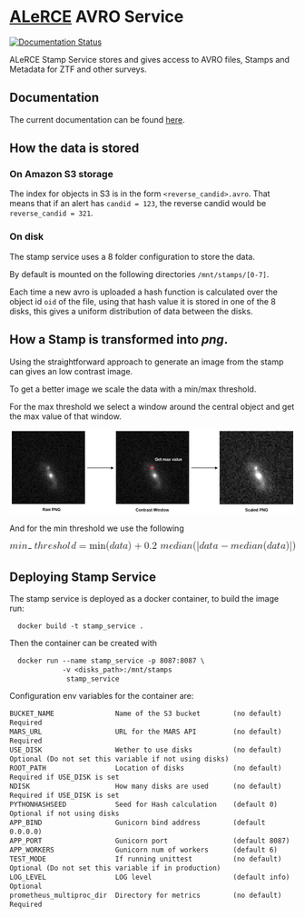 # [ALeRCE](http://alerce.science) AVRO Service
[![Documentation Status](https://readthedocs.org/projects/alerceapi/badge/?version=latest)](https://alerceapi.readthedocs.io/en/latest/avro.html?badge=latest)

ALeRCE Stamp Service stores and gives access to AVRO files, Stamps and Metadata for ZTF and other surveys.


## Documentation
The current documentation can be found [here](https://alerceapi.readthedocs.io/en/latest/avro.html).

## How the data is stored

### On Amazon S3 storage

The index for objects in S3 is in the form `<reverse_candid>.avro`. That means that if an alert has `candid = 123`, the reverse candid would be `reverse_candid = 321`.

### On disk

The stamp service uses a 8 folder configuration to store the data.

By default is mounted on the following directories `/mnt/stamps/[0-7]`.

Each time a new avro is uploaded a hash function is calculated over the object id `oid` of the file, using that hash value it is stored in one of the 8 disks, this gives a uniform distribution of data between the disks.

## How a Stamp is transformed into *png*.

Using the straightforward approach to generate an image from the stamp can gives an low contrast image.


To get a better image we scale the data with a min/max threshold.

For the max threshold we select a window around the central object and get the max value of that window.


![transform process](doc/transform.png)

And for the min threshold we use the following

<p align="center">
  <img src="doc/min.jpg">
</p>

## Deploying Stamp Service


The stamp service is deployed as a docker container, to build the image run:
```
  docker build -t stamp_service .
```

Then the container can be created with
```
  docker run --name stamp_service -p 8087:8087 \
             -v <disks_path>:/mnt/stamps
              stamp_service
```

Configuration env variables for the container are:

```
BUCKET_NAME               Name of the S3 bucket        (no default)         Required
MARS_URL                  URL for the MARS API         (no default)         Required
USE_DISK                  Wether to use disks          (no default)         Optional (Do not set this variable if not using disks)
ROOT_PATH                 Location of disks            (no default)         Required if USE_DISK is set
NDISK                     How many disks are used      (no default)         Required if USE_DISK is set
PYTHONHASHSEED            Seed for Hash calculation    (default 0)          Optional if not using disks
APP_BIND                  Gunicorn bind address        (default 0.0.0.0)
APP_PORT                  Gunicorn port                (default 8087)
APP_WORKERS               Gunicorn num of workers      (default 6)
TEST_MODE                 If running unittest          (no default)         Optional (Do not set this variable if in production)
LOG_LEVEL                 LOG level                    (default info)       Optional
prometheus_multiproc_dir  Directory for metrics        (no default)         Required
```
